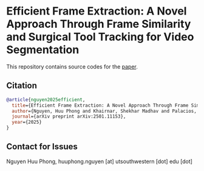 # Efficient Frame Extraction: A Novel Approach Through Frame Similarity and Surgical Tool Tracking for Video Segmentation
This repository contains source codes for the [paper](https://arxiv.org/pdf/2501.11153).

## Citation
```BibTeX
@article{nguyen2025efficient,
  title={Efficient Frame Extraction: A Novel Approach Through Frame Similarity and Surgical Tool Tracking for Video Segmentation},
  author={Nguyen, Huu Phong and Khairnar, Shekhar Madhav and Palacios, Sofia Garces and Al-Abbas, Amr and Hogg, Melissa E and Zureikat, Amer H and Polanco, Patricio M and Zeh III, Herbert and others},
  journal={arXiv preprint arXiv:2501.11153},
  year={2025}
}
```

## Contact for Issues
Nguyen Huu Phong, huuphong.nguyen [at] utsouthwestern [dot] edu [dot]</br>
